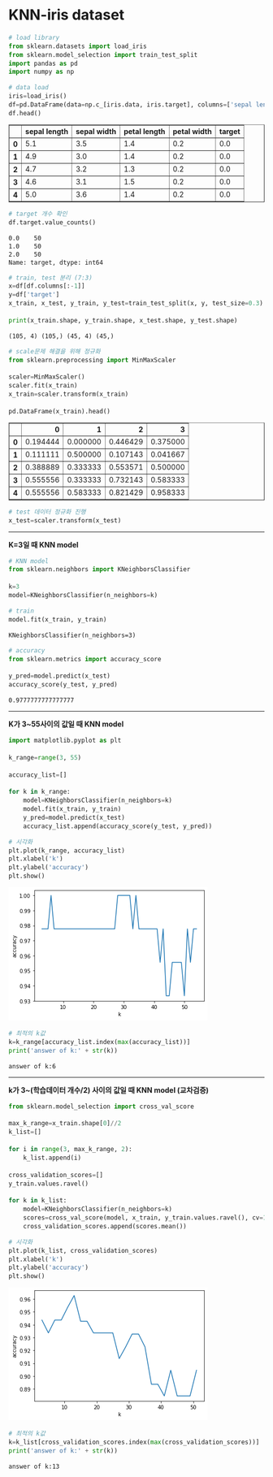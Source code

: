 # KNN-iris dataset


```python
# load library
from sklearn.datasets import load_iris
from sklearn.model_selection import train_test_split
import pandas as pd
import numpy as np
```


```python
# data load
iris=load_iris()
df=pd.DataFrame(data=np.c_[iris.data, iris.target], columns=['sepal length', 'sepal width', 'petal length', 'petal width', 'target'])
df.head()
```




<div>
<style scoped>
    .dataframe tbody tr th:only-of-type {
        vertical-align: middle;
    }

    .dataframe tbody tr th {
        vertical-align: top;
    }

    .dataframe thead th {
        text-align: right;
    }
</style>
<table border="1" class="dataframe">
  <thead>
    <tr style="text-align: right;">
      <th></th>
      <th>sepal length</th>
      <th>sepal width</th>
      <th>petal length</th>
      <th>petal width</th>
      <th>target</th>
    </tr>
  </thead>
  <tbody>
    <tr>
      <th>0</th>
      <td>5.1</td>
      <td>3.5</td>
      <td>1.4</td>
      <td>0.2</td>
      <td>0.0</td>
    </tr>
    <tr>
      <th>1</th>
      <td>4.9</td>
      <td>3.0</td>
      <td>1.4</td>
      <td>0.2</td>
      <td>0.0</td>
    </tr>
    <tr>
      <th>2</th>
      <td>4.7</td>
      <td>3.2</td>
      <td>1.3</td>
      <td>0.2</td>
      <td>0.0</td>
    </tr>
    <tr>
      <th>3</th>
      <td>4.6</td>
      <td>3.1</td>
      <td>1.5</td>
      <td>0.2</td>
      <td>0.0</td>
    </tr>
    <tr>
      <th>4</th>
      <td>5.0</td>
      <td>3.6</td>
      <td>1.4</td>
      <td>0.2</td>
      <td>0.0</td>
    </tr>
  </tbody>
</table>
</div>




```python
# target 개수 확인
df.target.value_counts()
```




    0.0    50
    1.0    50
    2.0    50
    Name: target, dtype: int64




```python
# train, test 분리 (7:3)
x=df[df.columns[:-1]]
y=df['target']
x_train, x_test, y_train, y_test=train_test_split(x, y, test_size=0.3)

print(x_train.shape, y_train.shape, x_test.shape, y_test.shape)
```

    (105, 4) (105,) (45, 4) (45,)
    


```python
# scale문제 해결을 위해 정규화
from sklearn.preprocessing import MinMaxScaler

scaler=MinMaxScaler()
scaler.fit(x_train)
x_train=scaler.transform(x_train)

pd.DataFrame(x_train).head()
```




<div>
<style scoped>
    .dataframe tbody tr th:only-of-type {
        vertical-align: middle;
    }

    .dataframe tbody tr th {
        vertical-align: top;
    }

    .dataframe thead th {
        text-align: right;
    }
</style>
<table border="1" class="dataframe">
  <thead>
    <tr style="text-align: right;">
      <th></th>
      <th>0</th>
      <th>1</th>
      <th>2</th>
      <th>3</th>
    </tr>
  </thead>
  <tbody>
    <tr>
      <th>0</th>
      <td>0.194444</td>
      <td>0.000000</td>
      <td>0.446429</td>
      <td>0.375000</td>
    </tr>
    <tr>
      <th>1</th>
      <td>0.111111</td>
      <td>0.500000</td>
      <td>0.107143</td>
      <td>0.041667</td>
    </tr>
    <tr>
      <th>2</th>
      <td>0.388889</td>
      <td>0.333333</td>
      <td>0.553571</td>
      <td>0.500000</td>
    </tr>
    <tr>
      <th>3</th>
      <td>0.555556</td>
      <td>0.333333</td>
      <td>0.732143</td>
      <td>0.583333</td>
    </tr>
    <tr>
      <th>4</th>
      <td>0.555556</td>
      <td>0.583333</td>
      <td>0.821429</td>
      <td>0.958333</td>
    </tr>
  </tbody>
</table>
</div>




```python
# test 데이터 정규화 진행
x_test=scaler.transform(x_test)
```

---
**K=3일 때 KNN model**


```python
# KNN model
from sklearn.neighbors import KNeighborsClassifier

k=3
model=KNeighborsClassifier(n_neighbors=k)
```


```python
# train
model.fit(x_train, y_train)
```




    KNeighborsClassifier(n_neighbors=3)




```python
# accuracy
from sklearn.metrics import accuracy_score

y_pred=model.predict(x_test)
accuracy_score(y_test, y_pred)
```




    0.9777777777777777



---
**K가 3~55사이의 값일 때 KNN model**


```python
import matplotlib.pyplot as plt

k_range=range(3, 55)

accuracy_list=[]

for k in k_range:
    model=KNeighborsClassifier(n_neighbors=k)
    model.fit(x_train, y_train)
    y_pred=model.predict(x_test)
    accuracy_list.append(accuracy_score(y_test, y_pred))
```


```python
# 시각화
plt.plot(k_range, accuracy_list)
plt.xlabel('k')
plt.ylabel('accuracy')
plt.show()
```


    
![KNN](https://github.com/ornni/Classification/blob/main/KNN/image/KNN_code_iris_output_13_0.png?raw=true)
    



```python
# 최적의 k값
k=k_range[accuracy_list.index(max(accuracy_list))]
print('answer of k:' + str(k))
```

    answer of k:6
    

---
**k가 3~(학습데이터 개수/2) 사이의 값일 때 KNN model (교차검증)**


```python
from sklearn.model_selection import cross_val_score

max_k_range=x_train.shape[0]//2
k_list=[]

for i in range(3, max_k_range, 2):
    k_list.append(i)

cross_validation_scores=[]
y_train.values.ravel()

for k in k_list:
    model=KNeighborsClassifier(n_neighbors=k)
    scores=cross_val_score(model, x_train, y_train.values.ravel(), cv=10, scoring='accuracy')
    cross_validation_scores.append(scores.mean())
```


```python
# 시각화
plt.plot(k_list, cross_validation_scores)
plt.xlabel('k')
plt.ylabel('accuracy')
plt.show()
```


    
![KNN_cross](https://github.com/ornni/Classification/blob/main/KNN/image/KNN_code_iris_output_17_0.png?raw=true)
    



```python
# 최적의 k값
k=k_list[cross_validation_scores.index(max(cross_validation_scores))]
print('answer of k:' + str(k))
```

    answer of k:13
    

